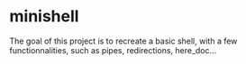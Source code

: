 # minishell
The goal of this project is to recreate a basic shell, with a few functionnalities, such as pipes, redirections, here_doc...
